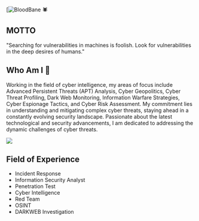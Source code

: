 [![BloodBane](https://img.shields.io/badge/MadeBy-EmreKoybasi-(Bloodbane)black) 🕷️

## MOTTO
"Searching for vulnerabilities in machines is foolish. Look for vulnerabilities in the deep desires of humans."


## Who Am I 👤
Working in the field of cyber intelligence, my areas of focus include Advanced Persistent Threats (APT) Analysis, Cyber Geopolitics, 
Cyber Threat Profiling, Dark Web Monitoring, Information Warfare Strategies, Cyber Espionage Tactics, and Cyber Risk Assessment. 
My commitment lies in understanding and mitigating complex cyber threats, staying ahead in a constantly evolving security landscape. 
Passionate about the latest technological and security advancements, I am dedicated to addressing the dynamic challenges of cyber threats.

<img src="https://github.com/emrekybs/emrekybs/blob/main/pp.jpeg">

## Field of Experience
* Incident Response
* Information Security Analyst
* Penetration Test
* Cyber Intelligence
* Red Team
* OSINT 
* DARKWEB Investigation
